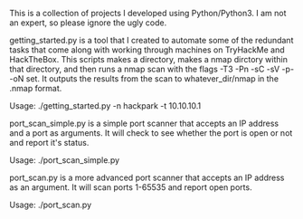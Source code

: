 This is a collection of projects I developed using Python/Python3. I am not an expert, so please ignore the ugly code.


getting_started.py is a tool that I created to automate some of the redundant tasks that come along with working through machines on TryHackMe and HackTheBox.
This scripts makes a directory, makes a nmap dirctory within that directory, and then runs a nmap scan with the flags -T3 -Pn -sC -sV -p- -oN set. It outputs the results from the scan to whatever_dir/nmap in the .nmap format. 

Usage: ./getting_started.py -n hackpark -t 10.10.10.1

port_scan_simple.py is a simple port scanner that accepts an IP address and a port as arguments. It will check to see whether the port is open or not and report it's status.

Usage: ./port_scan_simple.py

port_scan.py is a more advanced port scanner that accepts an IP address as an argument. It will scan ports 1-65535 and report open ports.

Usage: ./port_scan.py

